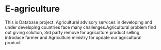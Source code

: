 # E-agriculture
This is Database project.
Agricultural advisory services in developing and under developing countries face many challenges.Agricultural problem find out giving solution, 3rd party remove for agriculture product selling, introduce farmer and Agriculture ministry for update our agricultural product
